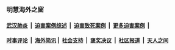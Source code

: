 
### 明慧海外之窗

####  [武汉肺炎](indexes/365.md?t=03051100) &nbsp;|&nbsp;  [迫害案例综述](indexes/328.md?t=03051100) &nbsp;|&nbsp; [迫害致死案例](indexes/277.md?t=03051100)  &nbsp;|&nbsp; [更多迫害案例](indexes/81.md?t=03051100)  &nbsp;|&nbsp; 
####  [时事评论](indexes/19.md?t=03051100) &nbsp;|&nbsp; [海外简讯](indexes/245.md?t=03051100)&nbsp;|&nbsp;  [社会支持](indexes/140.md?t=03051100) &nbsp;|&nbsp; [褒奖决议](indexes/282.md?t=03051100) &nbsp;|&nbsp; [社区报道](indexes/91.md?t=03051100)  &nbsp;|&nbsp; [天人之间](indexes/78.md?t=03051100) 

